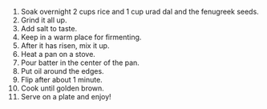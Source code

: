 1. Soak overnight 2 cups rice and 1 cup urad dal and the fenugreek seeds.
2. Grind it all up.
3. Add salt to taste.
4. Keep in a warm place for firmenting.
5. After it has risen, mix it up.
6. Heat a pan on a stove.
7. Pour batter in the center of the pan.
8. Put oil around the edges.
9. Flip after about 1 minute.
10. Cook until golden brown.
11. Serve on a plate and enjoy!